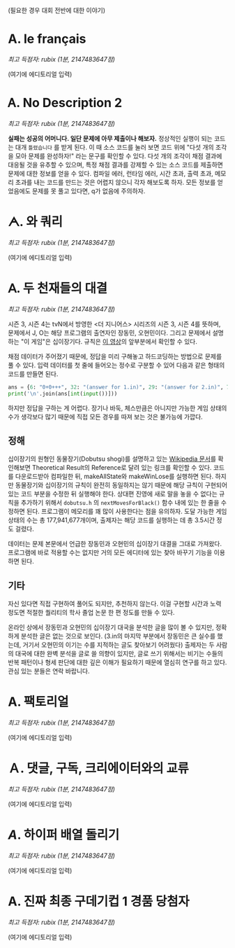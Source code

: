 (필요한 경우 대회 전반에 대한 이야기)

# А. le français

*최고 득점자: rubix (1분, 2147483647점)*

(여기에 에디토리얼 입력)

# Ꭺ. No Description 2

*최고 득점자: rubix (1분, 2147483647점)*

**실패는 성공의 어머니다. 일단 문제에 아무 제출이나 해보자.** 정상적인 실행이 되는 코드는 대개 `틀렸습니다` 를 받게 된다. 이 때 소스 코드를 눌러 보면 코드 위에 "다섯 개의 조각을 모아 문제를 완성하자!" 라는 문구를 확인할 수 있다. 다섯 개의 조각이 채점 결과에 대응될 것을 유추할 수 있으며, 특정 채점 결과를 강제할 수 있는 소스 코드를 제출하면 문제에 대한 정보를 얻을 수 있다. 컴파일 에러, 런타임 에러, 시간 초과, 출력 초과, 메모리 초과를 내는 코드를 만드는 것은 어렵지 않으니 각자 해보도록 하자. 모든 정보를 얻었음에도 문제를 못 풀고 있다면, q가 없음에 주의하자.

# ᗅ. 와 쿼리

*최고 득점자: rubix (1분, 2147483647점)*

(여기에 에디토리얼 입력)

# ꓮ. 두 천재들의 대결

*최고 득점자: rubix (1분, 2147483647점)*

시즌 3, 시즌 4는 tvN에서 방영한 <더 지니어스> 시리즈의 시즌 3, 시즌 4를 뜻하며, 문제에서 J, O는 해당 프로그램의 출연자인 장동민, 오현민이다. 그리고 문제에서 설명하는 "이 게임"은 십이장기다. 규칙은 [이 영상](https://youtu.be/AvczH_VEo5I)의 앞부분에서 확인할 수 있다. 

채점 데이터가 주어졌기 때문에, 정답을 미리 구해놓고 하드코딩하는 방법으로 문제를 풀 수 있다. 입력 데이터를 첫 줄에 들어오는 정수로 구분할 수 있어 다음과 같은 형태의 코드를 만들면 된다. 

```python
ans = {6: "0+0+++", 32: "(answer for 1.in)", 29: "(answer for 2.in)", 73: "(answer for 3.in)"}
print('\n'.join(ans[int(input())]))
```

하지만 정답을 구하는 게 어렵다. 장기나 바둑, 체스만큼은 아니지만 가능한 게임 상태의 수가 생각보다 많기 때문에 직접 모든 경우를 따져 보는 것은 불가능에 가깝다.

## 정해

십이장기의 원형인 동물장기(Dobutsu shogi)를 설명하고 있는 [Wikipedia 문서](https://en.wikipedia.org/wiki/D%C5%8Dbutsu_sh%C5%8Dgi)를 확인해보면 Theoretical Result의 Reference로 달려 있는 링크를 확인할 수 있다. 코드를 다운로드받아 컴파일한 뒤, makeAllState와 makeWinLose를 실행하면 된다. 하지만 동물장기와 십이장기의 규칙이 완전히 동일하지는 않기 때문에 해당 규칙이 구현되어 있는 코드 부분을 수정한 뒤 실행해야 한다. 상대편 진영에 새로 말을 놓을 수 없다는 규칙을 추가하기 위해서 `dobutsu.h` 의 `nextMovesForBlack()` 함수 내에 있는 한 줄을 수정하면 된다. 프로그램이 메모리를 꽤 많이 사용한다는 점을 유의하자. 도달 가능한 게임 상태의 수는 총 177,941,677개이며, 출제자는 해당 코드를 실행하는 데 총 3.5시간 정도 걸렸다. 

데이터는 문제 본문에서 언급한 장동민과 오현민의 십이장기 대결을 그대로 가져왔다. 프로그램에 바로 적용할 수는 없지만 거의 모든 에디터에 있는 찾아 바꾸기 기능을 이용하면 된다.

## 기타

자신 있다면 직접 구현하여 풀어도 되지만, 추천하지 않는다. 이걸 구현할 시간과 노력 정도면 적절한 퀄리티의 학사 졸업 논문 한 편 정도를 만들 수 있다. 

온라인 상에서 장동민과 오현민의 십이장기 대국을 분석한 글을 많이 볼 수 있지만, 정확하게 분석한 글은 없는 것으로 보인다. (3.in의 마지막 부분에서 장동민은 큰 실수를 했는데, 거기서 오현민의 이기는 수를 지적하는 글도 찾아보기 어려웠다) 출제자는 두 사람의 대국에 대한 완벽 분석을 글로 쓸 의향이 있지만, 글로 쓰기 위해서는 비기는 수들의 반복 패턴이나 형세 판단에 대한 깊은 이해가 필요하기 때문에 열심히 연구를 하고 있다. 관심 있는 분들은 연락 바랍니다.

# Α. 팩토리얼

*최고 득점자: rubix (1분, 2147483647점)*

(여기에 에디토리얼 입력)

# Ａ. 댓글, 구독, 크리에이터와의 교류

*최고 득점자: rubix (1분, 2147483647점)*

(여기에 에디토리얼 입력)

# $A$. 하이퍼 배열 돌리기

*최고 득점자: rubix (1분, 2147483647점)*

(여기에 에디토리얼 입력)

# A. 진짜 최종 구데기컵 1 경품 당첨자

*최고 득점자: rubix (1분, 2147483647점)*

(여기에 에디토리얼 입력)

